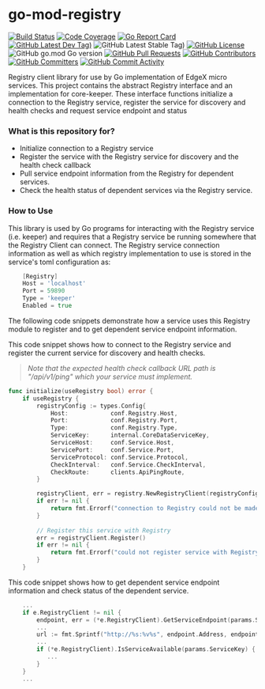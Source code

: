 # go-mod-registry
[![Build Status](https://jenkins.edgexfoundry.org/view/EdgeX%20Foundry%20Project/job/edgexfoundry/job/go-mod-registry/job/main/badge/icon)](https://jenkins.edgexfoundry.org/view/EdgeX%20Foundry%20Project/job/edgexfoundry/job/go-mod-registry/job/main/) [![Code Coverage](https://codecov.io/gh/edgexfoundry/go-mod-registry/branch/main/graph/badge.svg?token=FyA6AijZ05)](https://codecov.io/gh/edgexfoundry/go-mod-registry) [![Go Report Card](https://goreportcard.com/badge/github.com/edgexfoundry/go-mod-registry)](https://goreportcard.com/report/github.com/edgexfoundry/go-mod-registry) [![GitHub Latest Dev Tag)](https://img.shields.io/github/v/tag/edgexfoundry/go-mod-registry?include_prereleases&sort=semver&label=latest-dev)](https://github.com/edgexfoundry/go-mod-registry/tags) ![GitHub Latest Stable Tag)](https://img.shields.io/github/v/tag/edgexfoundry/go-mod-registry?sort=semver&label=latest-stable) [![GitHub License](https://img.shields.io/github/license/edgexfoundry/go-mod-registry)](https://choosealicense.com/licenses/apache-2.0/) ![GitHub go.mod Go version](https://img.shields.io/github/go-mod/go-version/edgexfoundry/go-mod-registry) [![GitHub Pull Requests](https://img.shields.io/github/issues-pr-raw/edgexfoundry/go-mod-registry)](https://github.com/edgexfoundry/go-mod-registry/pulls) [![GitHub Contributors](https://img.shields.io/github/contributors/edgexfoundry/go-mod-registry)](https://github.com/edgexfoundry/go-mod-registry/contributors) [![GitHub Committers](https://img.shields.io/badge/team-committers-green)](https://github.com/orgs/edgexfoundry/teams/go-mod-registry-committers/members) [![GitHub Commit Activity](https://img.shields.io/github/commit-activity/m/edgexfoundry/go-mod-registry)](https://github.com/edgexfoundry/go-mod-registry/commits)

Registry client library for use by Go implementation of EdgeX micro services.  This project contains the abstract Registry interface and an implementation for core-keeper. These interface functions initialize a connection to the Registry service, register the service for discovery and  health checks and request service endpoint and status

### What is this repository for? ###
* Initialize connection to a Registry service
* Register the service with the Registry service for discovery and the health check callback
* Pull service endpoint information from the Registry for dependent services.
* Check the health status of dependent services via the Registry service.
 
### How to Use ###
This library is used by Go programs for interacting with the Registry service (i.e. keeper) and requires that a Registry service be running somewhere that the Registry Client can connect.  The Registry service connection information as well as which registry implementation to use is stored in the service's toml configuration as:

```go
    [Registry]
    Host = 'localhost'
    Port = 59890
    Type = 'keeper'
    Enabled = true
```

The following code snippets demonstrate how a service uses this Registry module to register and to get dependent service endpoint information.

This code snippet shows how to connect to the Registry service and register the current service for discovery and health checks. 

> *Note that the expected health check callback URL path is "/api/v1/ping" which your service must implement.* 

```go
func initialize(useRegistry bool) error {
    if useRegistry {
        registryConfig := types.Config{
            Host:            conf.Registry.Host,
            Port:            conf.Registry.Port,
            Type:            conf.Registry.Type,
            ServiceKey:      internal.CoreDataServiceKey,
            ServiceHost:     conf.Service.Host,
            ServicePort:     conf.Service.Port,
            ServiceProtocol: conf.Service.Protocol,
            CheckInterval:   conf.Service.CheckInterval,
            CheckRoute:      clients.ApiPingRoute,
        }

        registryClient, err = registry.NewRegistryClient(registryConfig)
    	if err != nil {
    		return fmt.Errorf("connection to Registry could not be made: %v", err.Error())
    	}
    
    	// Register this service with Registry
    	err = registryClient.Register()
    	if err != nil {
    		return fmt.Errorf("could not register service with Registry: %v", err.Error())
    	}
    }
```

This code snippet shows how to get dependent service endpoint information and check status of the dependent service.

```go
    ...
    if e.RegistryClient != nil {
	    endpoint, err = (*e.RegistryClient).GetServiceEndpoint(params.ServiceKey)
	    ...
        url := fmt.Sprintf("http://%s:%v%s", endpoint.Address, endpoint.Port, params.Path)
        ...
        if (*e.RegistryClient).IsServiceAvailable(params.ServiceKey) {
           ...
        }
    } 
    ...
```